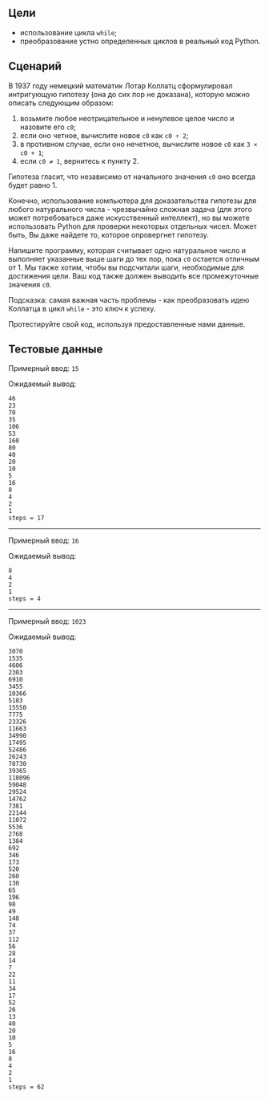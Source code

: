 ## Цели
  
* использование цикла `while`;
* преобразование устно определенных циклов в реальный код Python.

## Сценарий

В 1937 году немецкий математик Лотар Коллатц сформулировал интригующую гипотезу (она до сих пор не доказана), которую можно описать следующим образом:

1. возьмите любое неотрицательное и ненулевое целое число и назовите его `c0`;
2. если оно четное, вычислите новое `c0` как `c0 ÷ 2`;
3. в противном случае, если оно нечетное, вычислите новое `c0` как `3 × c0 + 1`;
4. если `c0 ≠ 1`, вернитесь к пункту 2.

Гипотеза гласит, что независимо от начального значения `c0` оно всегда будет равно 1.

Конечно, использование компьютера для доказательства гипотезы для любого натурального числа - чрезвычайно сложная задача (для этого может потребоваться даже искусственный интеллект), но вы можете использовать Python для проверки некоторых отдельных чисел. Может быть, Вы даже найдете то, которое опровергнет гипотезу.

Напишите программу, которая считывает одно натуральное число и выполняет указанные выше шаги до тех пор, пока `c0` остается отличным от 1. Мы также хотим, чтобы вы подсчитали шаги, необходимые для достижения цели. Ваш код также должен выводить все промежуточные значения `c0`.

Подсказка: самая важная часть проблемы - как преобразовать идею Коллатца в цикл `while` - это ключ к успеху.

Протестируйте свой код, используя предоставленные нами данные.


## Тестовые данные

Примерный ввод: `15`

Ожидаемый вывод:

```
46
23
70
35
106
53
160
80
40
20
10
5
16
8
4
2
1
steps = 17
```

* * *

Примерный ввод: `16`

Ожидаемый вывод:

```
8
4
2
1
steps = 4
```

* * *

Примерный ввод: `1023`

Ожидаемый вывод:

```
3070
1535
4606
2303
6910
3455
10366
5183
15550
7775
23326
11663
34990
17495
52486
26243
78730
39365
118096
59048
29524
14762
7381
22144
11072
5536
2768
1384
692
346
173
520
260
130
65
196
98
49
148
74
37
112
56
28
14
7
22
11
34
17
52
26
13
40
20
10
5
16
8
4
2
1
steps = 62
```

